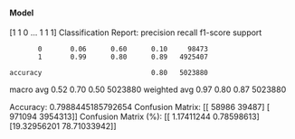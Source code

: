 #### Model
[1 1 0 ... 1 1 1]
Classification Report:
              precision    recall  f1-score   support

           0       0.06      0.60      0.10     98473
           1       0.99      0.80      0.89   4925407

    accuracy                           0.80   5023880
   macro avg       0.52      0.70      0.50   5023880
weighted avg       0.97      0.80      0.87   5023880

Accuracy: 0.7988445185792654
Confusion Matrix:
[[  58986   39487]
 [ 971094 3954313]]
Confusion Matrix (%):
[[ 1.17411244  0.78598613]
 [19.32956201 78.71033942]]
